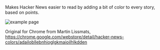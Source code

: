 Makes Hacker News easier to read by adding a bit of color to every story, based on points.

![example page](https://addons.cdn.mozilla.net/user-media/previews/full/129/129382.png?modified=1394125715)

Original for Chrome from Martin Lissmats, https://chrome.google.com/webstore/detail/hacker-news-colors/adailobllebnhioglgkmaioilhlkdden
